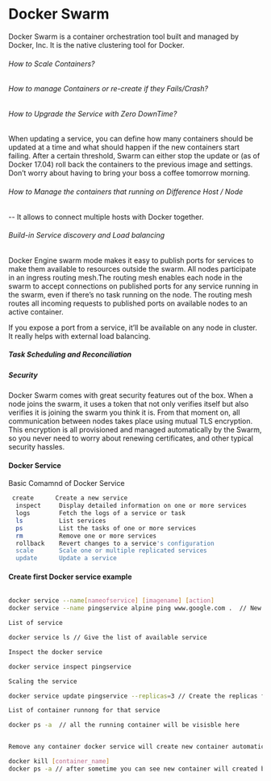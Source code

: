 
# Docker Swarm

Docker Swarm is a container orchestration tool built and managed by Docker, Inc. 
It is the native clustering tool for Docker.


###### How to Scale Containers? 

###### How to manage Containers or re-create if they Fails/Crash? 

###### How to Upgrade the Service with Zero DownTime? 
When updating a service, you can define how many containers should be updated at a time and what should happen if the new containers start failing. After a certain threshold, Swarm can either stop the update or (as of Docker 17.04) roll back the containers to the previous image and settings. Don’t worry about having to bring your boss a coffee tomorrow morning.

###### How to Manage the containers that running on Difference Host / Node
 -- It allows to connect multiple hosts with Docker together.

###### Build-in Service discovery and Load balancing

Docker Engine swarm mode makes it easy to publish ports for services to make them available to resources outside the swarm. All nodes participate in an ingress routing mesh.The routing mesh enables each node in the swarm to accept connections on published ports for any service running in the swarm, even if there’s no task running on the node. The routing mesh routes all incoming requests to published ports on available nodes to an active container.
 
 If you expose a port from a service, it’ll be available on any node in cluster. It really helps with external load balancing.
 
 ##### Task Scheduling and Reconciliation
 
 
#####  Security

Docker Swarm comes with great security features out of the box. When a node joins the swarm, it uses a token that not only verifies itself but also verifies it is joining the swarm you think it is. From that moment on, all communication between nodes takes place using mutual TLS encryption. This encryption is all provisioned and managed automatically by the Swarm, so you never need to worry about renewing certificates, and other typical security hassles.

#### Docker Service 

Basic Comamnd of Docker Service 

```sh
 create      Create a new service
  inspect     Display detailed information on one or more services
  logs        Fetch the logs of a service or task
  ls          List services
  ps          List the tasks of one or more services
  rm          Remove one or more services
  rollback    Revert changes to a service's configuration
  scale       Scale one or multiple replicated services
  update      Update a service

```

#### Create first Docker service example 
```sh

docker service --name[nameofservice] [imagename] [action]   
docker service --name pingservice alpine ping www.google.com .  // New Service will create with the name of pingservice

List of service 

docker service ls // Give the list of available service 

Inspect the docker service  

docker service inspect pingservice 

Scaling the service 

docker service update pingservice --replicas=3 // Create the replicas for same service 

List of container runnong for that service 

docker ps -a  // all the running container will be visisble here 


Remove any container docker service will create new container automatically 

docker kill [container_name]
docker ps -a // after sometime you can see new container will created because we define that we need 4 replicas 
```



